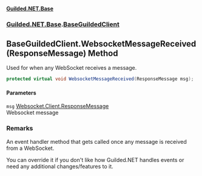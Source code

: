 #### [Guilded.NET.Base](Guilded_NET_Base.md 'Guilded.NET.Base')
### [Guilded.NET.Base](Guilded_NET_Base.md#Guilded_NET_Base 'Guilded.NET.Base').[BaseGuildedClient](BaseGuildedClient.md 'Guilded.NET.Base.BaseGuildedClient')
## BaseGuildedClient.WebsocketMessageReceived(ResponseMessage) Method
Used for when any WebSocket receives a message.  
```csharp
protected virtual void WebsocketMessageReceived(ResponseMessage msg);
```
#### Parameters
<a name='Guilded_NET_Base_BaseGuildedClient_WebsocketMessageReceived(ResponseMessage)_msg'></a>
`msg` [Websocket.Client.ResponseMessage](https://docs.microsoft.com/en-us/dotnet/api/Websocket.Client.ResponseMessage 'Websocket.Client.ResponseMessage')  
Websocket message
  
### Remarks
An event handler method that gets called once any message is received from a WebSocket.



You can override it if you don't like how Guilded.NET handles events or need any additional changes/features to it.
